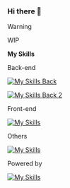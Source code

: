 ### Hi there 👋

> [!WARNING]
> WIP

<!--
**steven-briais-mlp/steven-briais-mlp** is a ✨ _special_ ✨ repository because its `README.md` (this file) appears on your GitHub profile.

Here are some ideas to get you started:

- 🔭 I’m currently working on ...
- 🌱 I’m currently learning ...
- 👯 I’m looking to collaborate on ...
- 🤔 I’m looking for help with ...
- 💬 Ask me about ...
- 📫 How to reach me: ...
- 😄 Pronouns: ...
- ⚡ Fun fact: ...
-->

**My Skills**

Back-end

[![My Skills Back](https://skillicons.dev/icons?i=php,symfony,mysql,postman)](https://skillicons.dev)

[![My Skills Back 2](https://skillicons.dev/icons?i=docker,nginx,sentry)](https://skillicons.dev)

Front-end

[![My Skills](https://skillicons.dev/icons?i=js,ts,react,nextjs,figma)](https://skillicons.dev)

Others

[![My Skills](https://skillicons.dev/icons?i=git,github,githubactions,bash)](https://skillicons.dev)

Powered by

[![My Skills](https://skillicons.dev/icons?i=vscode)](https://skillicons.dev)
